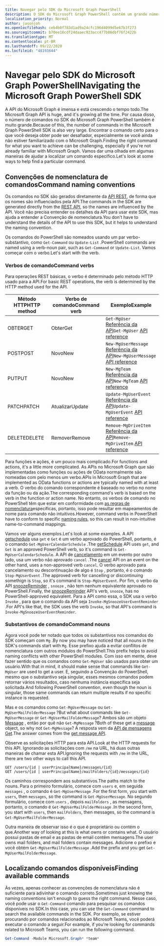 ```yaml
---
title: Navegar pelo SDK do Microsoft Graph PowerShell
description: O SDK do Microsoft Graph PowerShell contém um grande número de comandos. Saiba como encontrar o comando certo para o que você deseja obter.
localization_priority: Normal
author: jasonjoh
ms.openlocfilehash: ceb4b0f783d1ad9a24cfc196d4099d5e67b3f273
ms.sourcegitcommit: b70ee16cdf24daaec923acc477b86dbf76f2422b
ms.translationtype: MT
ms.contentlocale: pt-BR
ms.lasthandoff: 09/22/2020
ms.locfileid: "48193644"
---
```

# <a name="navigating-the-microsoft-graph-powershell-sdk"></a><span data-ttu-id="a9266-104">Navegar pelo SDK do Microsoft Graph PowerShell</span><span class="sxs-lookup"><span data-stu-id="a9266-104">Navigating the Microsoft Graph PowerShell SDK</span></span>

<span data-ttu-id="a9266-105">A API do Microsoft Graph é imensa e está crescendo o tempo todo.</span><span class="sxs-lookup"><span data-stu-id="a9266-105">The Microsoft Graph API is huge, and it's growing all the time.</span></span> <span data-ttu-id="a9266-106">Por causa disso, o número de comandos no SDK do Microsoft Graph PowerShell também é muito grande.</span><span class="sxs-lookup"><span data-stu-id="a9266-106">Because of this, the number of commands in the Microsoft Graph PowerShell SDK is also very large.</span></span> <span data-ttu-id="a9266-107">Encontrar o comando certo para o que você deseja obter pode ser desafiador, especialmente se você ainda não estiver familiarizado com o Microsoft Graph.</span><span class="sxs-lookup"><span data-stu-id="a9266-107">Finding the right command for what you want to achieve can be challenging, especially if you're not already familiar with Microsoft Graph.</span></span> <span data-ttu-id="a9266-108">Vamos dar uma olhada em algumas maneiras de ajudar a localizar um comando específico.</span><span class="sxs-lookup"><span data-stu-id="a9266-108">Let's look at some ways to help find a particular command.</span></span>

## <a name="command-naming-conventions"></a><span data-ttu-id="a9266-109">Convenções de nomenclatura de comandos</span><span class="sxs-lookup"><span data-stu-id="a9266-109">Command naming conventions</span></span>

<span data-ttu-id="a9266-110">Os comandos no SDK são gerados diretamente da [API REST](/graph/api/overview?view=graph-rest-1.0), de forma que os nomes são influenciados pela API.</span><span class="sxs-lookup"><span data-stu-id="a9266-110">The commands in the SDK are generated directly from the [REST API](/graph/api/overview?view=graph-rest-1.0), so the names are influenced by the API.</span></span> <span data-ttu-id="a9266-111">Você não precisa entender os detalhes da API para usar este SDK, mas ajuda a entender a Convenção de nomenclatura.</span><span class="sxs-lookup"><span data-stu-id="a9266-111">You don't have to understand the details of the API to use this SDK, but it helps to understand the naming convention.</span></span>

<span data-ttu-id="a9266-112">Os comandos do PowerShell são nomeados usando um par verbo-substantivo, como `Get-Command` ou `Update-List` .</span><span class="sxs-lookup"><span data-stu-id="a9266-112">PowerShell commands are named using a verb-noun pair, such as `Get-Command` or `Update-List`.</span></span> <span data-ttu-id="a9266-113">Vamos começar com o verbo.</span><span class="sxs-lookup"><span data-stu-id="a9266-113">Let's start with the verb.</span></span>

### <a name="command-verbs"></a><span data-ttu-id="a9266-114">Verbos de comando</span><span class="sxs-lookup"><span data-stu-id="a9266-114">Command verbs</span></span>

<span data-ttu-id="a9266-115">Para operações REST básicas, o verbo é determinado pelo método HTTP usado para a API.</span><span class="sxs-lookup"><span data-stu-id="a9266-115">For basic REST operations, the verb is determined by the HTTP method used for the API.</span></span>

| <span data-ttu-id="a9266-116">Método HTTP</span><span class="sxs-lookup"><span data-stu-id="a9266-116">HTTP method</span></span> | <span data-ttu-id="a9266-117">Verbo de comando</span><span class="sxs-lookup"><span data-stu-id="a9266-117">Command verb</span></span> | <span data-ttu-id="a9266-118">Exemplo</span><span class="sxs-lookup"><span data-stu-id="a9266-118">Example</span></span> |
|-------------|--------------|---|
| <span data-ttu-id="a9266-119">OBTER</span><span class="sxs-lookup"><span data-stu-id="a9266-119">GET</span></span>         | <span data-ttu-id="a9266-120">Obter</span><span class="sxs-lookup"><span data-stu-id="a9266-120">Get</span></span>          | <span data-ttu-id="a9266-121">`Get-MgUser` [Referência da API](/graph/api/user-get?view=graph-rest-1.0)</span><span class="sxs-lookup"><span data-stu-id="a9266-121">`Get-MgUser` [API reference](/graph/api/user-get?view=graph-rest-1.0)</span></span> |
| <span data-ttu-id="a9266-122">POST</span><span class="sxs-lookup"><span data-stu-id="a9266-122">POST</span></span>        | <span data-ttu-id="a9266-123">Novo</span><span class="sxs-lookup"><span data-stu-id="a9266-123">New</span></span>          | <span data-ttu-id="a9266-124">`New-MgUserMessage` [Referência da API](/graph/api/user-post-messages?view=graph-rest-1.0)</span><span class="sxs-lookup"><span data-stu-id="a9266-124">`New-MgUserMessage` [API reference](/graph/api/user-post-messages?view=graph-rest-1.0)</span></span> |
| <span data-ttu-id="a9266-125">PUT</span><span class="sxs-lookup"><span data-stu-id="a9266-125">PUT</span></span>         | <span data-ttu-id="a9266-126">Novo</span><span class="sxs-lookup"><span data-stu-id="a9266-126">New</span></span>          | <span data-ttu-id="a9266-127">`New-MgTeam` [Referência da API](/graph/api/team-put-teams?view=graph-rest-1.0)</span><span class="sxs-lookup"><span data-stu-id="a9266-127">`New-MgTeam` [API reference](/graph/api/team-put-teams?view=graph-rest-1.0)</span></span> |
| <span data-ttu-id="a9266-128">PATCH</span><span class="sxs-lookup"><span data-stu-id="a9266-128">PATCH</span></span>       | <span data-ttu-id="a9266-129">Atualizar</span><span class="sxs-lookup"><span data-stu-id="a9266-129">Update</span></span>       | <span data-ttu-id="a9266-130">`Update-MgUserEvent` [Referência da API](/graph/api/event-update?view=graph-rest-1.0)</span><span class="sxs-lookup"><span data-stu-id="a9266-130">`Update-MgUserEvent` [API reference](/graph/api/event-update?view=graph-rest-1.0)</span></span> |
| <span data-ttu-id="a9266-131">DELETE</span><span class="sxs-lookup"><span data-stu-id="a9266-131">DELETE</span></span>      | <span data-ttu-id="a9266-132">Remover</span><span class="sxs-lookup"><span data-stu-id="a9266-132">Remove</span></span>       | <span data-ttu-id="a9266-133">`Remove-MgDriveItem` [Referência da API](/graph/api/driveitem-delete?view=graph-rest-1.0)</span><span class="sxs-lookup"><span data-stu-id="a9266-133">`Remove-MgDriveItem` [API reference](/graph/api/driveitem-delete?view=graph-rest-1.0)</span></span> |

<span data-ttu-id="a9266-134">Para funções e ações, é um pouco mais complicado.</span><span class="sxs-lookup"><span data-stu-id="a9266-134">For functions and actions, it's a little more complicated.</span></span> <span data-ttu-id="a9266-135">As APIs no Microsoft Graph que são implementadas como funções ou ações de OData normalmente são nomeadas com pelo menos um verbo.</span><span class="sxs-lookup"><span data-stu-id="a9266-135">APIs in Microsoft Graph that are implemented as OData functions or actions are typically named with at least a verb.</span></span> <span data-ttu-id="a9266-136">O verbo do comando correspondente é baseado no verbo no nome da função ou da ação.</span><span class="sxs-lookup"><span data-stu-id="a9266-136">The corresponding command's verb is based on the verb in the function or action name.</span></span> <span data-ttu-id="a9266-137">No entanto, os verbos de comando no PowerShell têm que estar em conformidade com [as regras de nomenclatura](/powershell/scripting/developer/cmdlet/approved-verbs-for-windows-powershell-commands)específicas, portanto, isso pode resultar em mapeamentos de nome para comando não intuitivos.</span><span class="sxs-lookup"><span data-stu-id="a9266-137">However, command verbs in PowerShell have to conform to specific [naming rules](/powershell/scripting/developer/cmdlet/approved-verbs-for-windows-powershell-commands), so this can result in non-intuitive name-to-command mappings.</span></span>

<span data-ttu-id="a9266-138">Vamos ver alguns exemplos.</span><span class="sxs-lookup"><span data-stu-id="a9266-138">Let's look at some examples.</span></span> <span data-ttu-id="a9266-139">A API [getschedule](/graph/api/calendar-getschedule?view=graph-rest-1.0) usa `get` e `Get` é um verbo aprovado do PowerShell, portanto, é o comando `Get-MgUserCalendarSchedule` .</span><span class="sxs-lookup"><span data-stu-id="a9266-139">The [getSchedule](/graph/api/calendar-getschedule?view=graph-rest-1.0) API uses `get`, and `Get` is an approved PowerShell verb, so it's command is `Get-MgUserCalendarSchedule`.</span></span> <span data-ttu-id="a9266-140">A API de [cancelamento](/graph/api/event-cancel?view=graph-rest-beta) em um evento por outro lado, usa um verbo não aprovado `cancel` .</span><span class="sxs-lookup"><span data-stu-id="a9266-140">The [cancel](/graph/api/event-cancel?view=graph-rest-beta) API on an event on the other hand, uses a non-approved verb `cancel`.</span></span> <span data-ttu-id="a9266-141">O verbo aprovado para cancelamento ou descontinuação de algo é `Stop` , portanto, é o comando `Stop-MgUserEvent` .</span><span class="sxs-lookup"><span data-stu-id="a9266-141">The approved verb for cancelling or discontinuing somethign is `Stop`, so it's command is `Stop-MgUserEvent`.</span></span> <span data-ttu-id="a9266-142">Por fim, o verbo da API [snoozeReminder](/graph/api/event-snoozereminder?view=graph-rest-1.0) , `snooze` , não tem nenhum equivalente aprovado no PowerShell.</span><span class="sxs-lookup"><span data-stu-id="a9266-142">Finally, the [snoozeReminder](/graph/api/event-snoozereminder?view=graph-rest-1.0) API's verb, `snooze`, has no PowerShell-approved equivalent.</span></span> <span data-ttu-id="a9266-143">Para a API como essa, o SDK usa o verbo `Invoke` , para que o comando da API seja `Invoke-MgSnoozeUserEventReminder` .</span><span class="sxs-lookup"><span data-stu-id="a9266-143">For API's like that, the SDK uses the verb `Invoke`, so that API's command is `Invoke-MgSnoozeUserEventReminder`.</span></span>

### <a name="command-nouns"></a><span data-ttu-id="a9266-144">Substantivos de comando</span><span class="sxs-lookup"><span data-stu-id="a9266-144">Command nouns</span></span>

<span data-ttu-id="a9266-145">Agora você pode ter notado que todos os substantivos nos comandos do SDK começam com `Mg` .</span><span class="sxs-lookup"><span data-stu-id="a9266-145">By now you may have noticed that all nouns in the SDK's commands start with `Mg`.</span></span> <span data-ttu-id="a9266-146">Esse prefixo ajuda a evitar conflitos de nomenclatura com outros módulos do PowerShell.</span><span class="sxs-lookup"><span data-stu-id="a9266-146">This prefix helps to avoid naming conflicts with other PowerShell modules.</span></span> <span data-ttu-id="a9266-147">Com isso em mente, deve fazer sentido que os comandos como `Get-MgUser` são usados para obter um usuário.</span><span class="sxs-lookup"><span data-stu-id="a9266-147">With that in mind, it should make sense that commands like `Get-MgUser` are used to get a user.</span></span> <span data-ttu-id="a9266-148">E, seguindo a Convenção do PowerShell, mesmo que o substantivo seja singular, esses mesmos comandos podem retornar vários resultados, caso nenhuma instância específica seja solicitada.</span><span class="sxs-lookup"><span data-stu-id="a9266-148">And following PowerShell convention, even though the noun is singular, those same commands can return multiple results if no specific instance is requested.</span></span>

<span data-ttu-id="a9266-149">Mas e os comandos como `Get-MgUserMessage` ou `Get-MgUserMailFolderMessage` ?</span><span class="sxs-lookup"><span data-stu-id="a9266-149">But what about commands like `Get-MgUserMessage` or `Get-MgUserMailFolderMessage`?</span></span> <span data-ttu-id="a9266-150">Ambos são um objeto [Message](/graph/api/resources/message?view=graph-rest-1.0) , então por quê não `Get-MgMessage` ?</span><span class="sxs-lookup"><span data-stu-id="a9266-150">Both of these get a [message](/graph/api/resources/message?view=graph-rest-1.0) object, so why not `Get-MgMessage`?</span></span> <span data-ttu-id="a9266-151">A resposta vem da [API de mensagens Get](/graph/api/message-get?view=graph-rest-1.0).</span><span class="sxs-lookup"><span data-stu-id="a9266-151">The answer comes from the [get message API](/graph/api/message-get?view=graph-rest-1.0).</span></span>

<span data-ttu-id="a9266-152">Observe as solicitações HTTP para esta API.</span><span class="sxs-lookup"><span data-stu-id="a9266-152">Look at the HTTP requests for this API.</span></span> <span data-ttu-id="a9266-153">Ignorando as solicitações com `/me` na URL, há duas outras maneiras de chamar esta API.</span><span class="sxs-lookup"><span data-stu-id="a9266-153">Ignoring the requests with `/me` in the URL, there are two other ways to call this API.</span></span>

```http
GET /users/{id | userPrincipalName}/messages/{id}
GET /users/{id | userPrincipalName}/mailFolders/{id}/messages/{id}
```

<span data-ttu-id="a9266-154">Os caminhos correspondem aos substantivos.</span><span class="sxs-lookup"><span data-stu-id="a9266-154">The paths match to the nouns.</span></span> <span data-ttu-id="a9266-155">Para o primeiro formulário, comece com `users` e, em seguida `messages` , o comando é `Get-MgUserMessage` .</span><span class="sxs-lookup"><span data-stu-id="a9266-155">For the first form, you start with `users`, then `messages`, so the command is `Get-MgUserMessage`.</span></span> <span data-ttu-id="a9266-156">No segundo formulário, comece com `users` , depois `mailFolders` , as mensagens, portanto, o comando é `Get-MgUserMailFolderMessage` .</span><span class="sxs-lookup"><span data-stu-id="a9266-156">In the second form, you start with `users`, then `mailFolders`, then messages, so the command is `Get-MgUserMailFolderMessage`.</span></span>

<span data-ttu-id="a9266-157">Outra maneira de observar isso é o que é proprietário ou contém o que.</span><span class="sxs-lookup"><span data-stu-id="a9266-157">Another way of looking at this is what owns or contains what.</span></span> <span data-ttu-id="a9266-158">O usuário possui pastas de email e as pastas de email contêm mensagens.</span><span class="sxs-lookup"><span data-stu-id="a9266-158">The user owns mail folders, and mail folders contain messages.</span></span> <span data-ttu-id="a9266-159">Adicione o prefixo e você obtém `Get-MgUserMailFolderMessage` .</span><span class="sxs-lookup"><span data-stu-id="a9266-159">Add the prefix and you get `Get-MgUserMailFolderMessage`.</span></span>

## <a name="finding-available-commands"></a><span data-ttu-id="a9266-160">Localizando comandos disponíveis</span><span class="sxs-lookup"><span data-stu-id="a9266-160">Finding available commands</span></span>

<span data-ttu-id="a9266-161">Às vezes, apenas conhecer as convenções de nomenclatura não é suficiente para adivinhar o comando correto.</span><span class="sxs-lookup"><span data-stu-id="a9266-161">Sometimes just knowing the naming conventions isn't enough to guess the right command.</span></span> <span data-ttu-id="a9266-162">Nesse caso, você pode usar o `Get-Command` comando para pesquisar os comandos disponíveis no SDK.</span><span class="sxs-lookup"><span data-stu-id="a9266-162">In this case, you can use the `Get-Command` command to search the available commands in the SDK.</span></span> <span data-ttu-id="a9266-163">Por exemplo, se estiver procurando por comandos relacionados ao Microsoft Teams, você poderá executar o comando a seguir.</span><span class="sxs-lookup"><span data-stu-id="a9266-163">For example, if you're looking for commands related to Microsoft Teams, you can run the following command.</span></span>

```powershell
Get-Command -Module Microsoft.Graph* *team*
```
